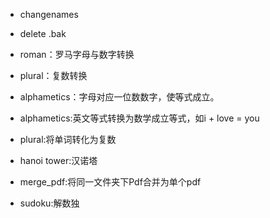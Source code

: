 * changenames

* delete .bak

* roman：罗马字母与数字转换
    
* plural：复数转换

* alphametics：字母对应一位数数字，使等式成立。

* alphametics:英文等式转换为数学成立等式，如i + love = you

* plural:将单词转化为复数

* hanoi tower:汉诺塔

* merge_pdf:将同一文件夹下Pdf合并为单个pdf

* sudoku:解数独
